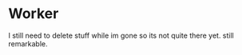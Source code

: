 Worker
======

I still need to delete stuff while im gone so its not quite there yet. still remarkable.